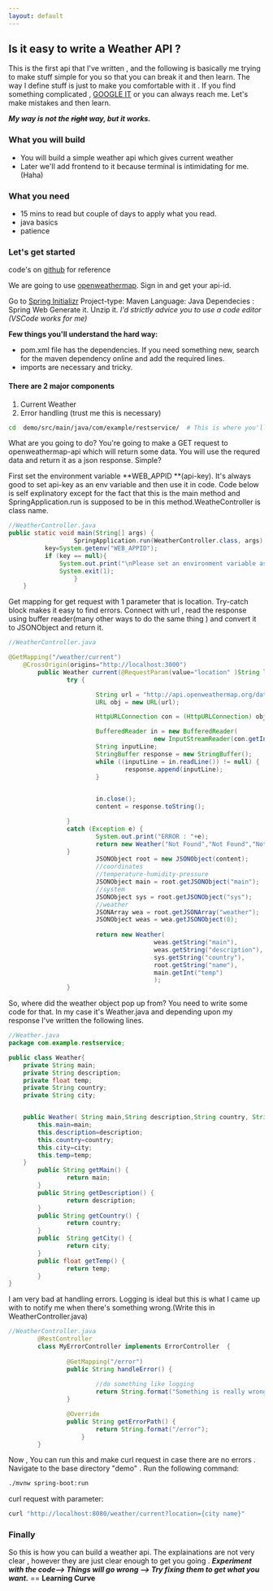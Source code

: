 ```yaml
---
layout: default
---
```


<article class="page">

  <h1> Is it easy to write a Weather API ?</h1>

  <div class="entry">
    
This is the first api that I've written , and the following is basically me trying to make stuff simple for you so that you can break it and then learn.
The way I define stuff is just to make you comfortable with it . If you find something complicated , [GOOGLE IT](www.google.com) or you can always reach me.
Let's make mistakes and then learn.

***My way is not the ~~right~~ way, but it works.***

### What you will build
-  You will build a simple weather api which gives current  weather 
-  Later we'll add frontend to it because terminal is intimidating for me. (Haha)

### What you need
- 15 mins to read but couple of days to apply what you read.
- java basics 
- patience 

### Let's get started

code's on [github](https://github.com/gade-raghav/Info-Weather) for reference

We are going to use [openweathermap](https://home.openweathermap.org/). Sign in and get your api-id.

Go to [Spring Initializr](https://start.spring.io/)
Project-type: Maven
Language: Java
Dependecies : Spring Web
Generate it. Unzip it. 
*I'd strictly advice you to use a code editor (VSCode works for me)*

**Few things you'll understand the hard way:**
- pom.xml file has the dependencies. If you need something new, search for the maven dependency online and add the required lines. 
- imports are necessary and tricky.


#### There are 2 major components
1. Current Weather
2. Error handling  (trust me this is necessary)

```bash
cd  demo/src/main/java/com/example/restservice/  # This is where you'll write code.
```
What are you going to do?
You're going to make a GET request to openweathermap-api which will return some data. You will use the requred data and return it as a json response. Simple?

First set the environment variable **WEB_APPID **(api-key). It's always good to set api-key as an env variable and then use it in code. Code below is self explinatory except for the fact that this is the main method and SpringApplication.run is supposed to be in this method.WeatheController is class name.
```java
//WeatherController.java
public static void main(String[] args) {
                  SpringApplication.run(WeatherController.class, args);
		  key=System.getenv("WEB_APPID");
		  if (key == null){
			  System.out.print("\nPlease set an environment variable as instructed in the README.md file\n");
			  System.exit(1);
                  }
	}
```

Get mapping for get request with 1 parameter that is location. Try-catch block makes it easy to find errors. Connect with url ,  read the response using buffer reader(many other ways to do the same thing ) and convert it to JSONObject and return it.
```java
//WeatherController.java

@GetMapping("/weather/current")
	@CrossOrigin(origins="http://localhost:3000")
        public Weather current(@RequestParam(value="location" )String location) {
                try {

                        String url = "http://api.openweathermap.org/data/2.5/weather?q="+location+"&appid="+key; 
                        URL obj = new URL(url);

                        HttpURLConnection con = (HttpURLConnection) obj.openConnection();

                        BufferedReader in = new BufferedReader(
                                        new InputStreamReader(con.getInputStream()));
                        String inputLine;
                        StringBuffer response = new StringBuffer();
                        while ((inputLine = in.readLine()) != null) {
                                response.append(inputLine);
                        }
                        

                        in.close();
                        content = response.toString();

                } 
                catch (Exception e) {
                        System.out.print("ERROR : "+e);
                        return new Weather("Not Found","Not Found","Not Found","Not Found",0);
                }
                        JSONObject root = new JSONObject(content);
                        //coordinates
                        //temperature-humidity-pressure
                        JSONObject main = root.getJSONObject("main");
                        //system
                        JSONObject sys = root.getJSONObject("sys");
                        //weather
                        JSONArray wea = root.getJSONArray("weather");
                        JSONObject weas = wea.getJSONObject(0);
                        
                        return new Weather(
                                        weas.getString("main"),
                                        weas.getString("description"),
                                        sys.getString("country"),
                                        root.getString("name"),
                                        main.getInt("temp")
                                        );
                }
```

So, where did the weather object pop up from? You need to write some code for that. In my case it's Weather.java and depending upon my response I've written the following lines.
```java
//Weather.java
package com.example.restservice;

public class Weather{
	private String main;
	private String description;
	private float temp;
	private String country;
	private String city;


	public Weather( String main,String description,String country, String city,float temp){
		this.main=main;
		this.description=description;
		this.country=country;
		this.city=city;
		this.temp=temp;
	}
		public String getMain() {
				return main;
		}
		public String getDescription() {
				return description;
		}
		public String getCountry() {
                return country;
        }
        public  String getCity() {
                return city;
        }
		public float getTemp() {
				return temp;
		}
}
```

I am very bad at handling errors. Logging is ideal but this is what I came up with to notify me when there's something wrong.(Write this in WeatherController.java)

```java
//WeatherController.java
        @RestController
        class MyErrorController implements ErrorController  {
    
                @GetMapping("/error")
                public String handleError() {
        
                        //do something like logging
                        return String.format("Something is really wrong because all t @RestControllerhe known error related issues have been resolved.In case you see this output please raise an issue in github with all the details.\n Thank you \n-RaghavGade");
                }

                @Override
                public String getErrorPath() {
                        return String.format("/error");
                    }
        }
```
Now , You can run this and make curl request in case there are no errors . Navigate to the base directory "demo" . Run the following command:
```bash
./mvnw spring-boot:run
```
curl request with parameter:
```bash
curl "http://localhost:8080/weather/current?location={city name}"
```

### Finally 
So this is how you can build a weather api. The explainations are not very clear , however they are just clear enough to get you going .
***Experiment with the code--> Things will go wrong --> Try fixing them to get what you want.*** == **Learning Curve** 


  </div>
</article>
